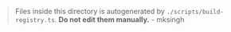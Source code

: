 > Files inside this directory is autogenerated by `./scripts/build-registry.ts`. **Do not edit them manually.** - mksingh
